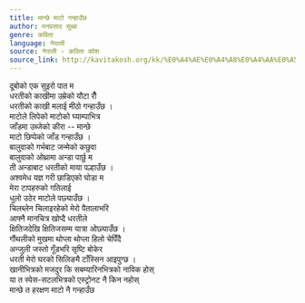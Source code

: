 ```yaml
---
title: मान्छे माटो गन्हाउँछ
author: मनप्रसाद सुब्बा
genre: कविता
language: नेपाली
source: नेपाली - कविता कोश
source_link: http://kavitakosh.org/kk/%E0%A4%AE%E0%A4%A8%E0%A4%AA%E0%A5%8D%E0%A4%B0%E0%A4%B8%E0%A4%BE%E0%A4%A6_%E0%A4%B8%E0%A5%81%E0%A4%AC%E0%A5%8D%E0%A4%AC%E0%A4%BE
---
```


दूबोको एक सुइरो पात म  
धरतीको काखीमा उम्रेको यौटा रौँ  
धरतीको काखी मलाई मीठो गन्हाउँछ ।  
माटोले लिपेको माटोको घ्याम्पाभित्र  
जाँडमा उब्जेको कीरा -- मान्छे  
माटो छिप्पेको जाँड गन्हाउँछ ।  
बालुवाको गर्भबाट जन्मेको कछुवा  
बालुवाको ओथ्रामा अन्डा पार्छु म  
ती अन्डाबाट धरतीको माया पल्हाउँछ ।  
अश्वमेध यज्ञ गरी छाडिएको घोडा म  
मेरा टापहरुको गतिलाई  
धुलो उठेर माटोले पछ्याउँछ ।  
चिलब्लेन चिलाइरहेको मेरो पैतालाभरि  
आफ्नै मानचित्र खोप्दै धरतीले  
क्षितिजदेखि क्षितिजसम्म यात्रा ओछ्याउँछ ।  
गौंथलीको मुखमा थोप्ला थोप्ला हिलो चेपिँदै  
अन्जुली जस्तो गूँडभरि सृष्टि बोकेर  
धरती मेरो घरको सिलिङमै टाँस्सिन आइपुग्छ ।  
खानीभित्रको मजदुर कि सबम्यारिनभित्रको नाविक होस्  
या त स्पेस-सटलभित्रको एस्ट्रोनट नै किन नहोस्  
मान्छे त हरक्षण माटो नै गन्हाउँछ
